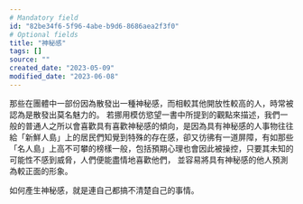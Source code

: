 ```yaml
---
# Mandatory field
id: "82be34f6-5f96-4abe-b9d6-8686aea2f3f0"
# Optional fields
title: "神秘感"
tags: []
source: ""
created_date: "2023-05-09"
modified_date: "2023-06-08"
---
```

那些在團體中一部份因為散發出一種神秘感，而相較其他開放性較高的人，時常被認為是散發出莫名魅力的。
若挪用模仿慾望一書中所提到的觀點來描述，我們一般的普通人之所以會喜歡具有喜歡神秘感的傾向，是因為具有神秘感的人事物往往給「新鮮人島」上的居民們知覺到特殊的存在感，卻又彷彿有一道屏障，有如那些「名人島」上高不可攀的榜樣一般，包括預期心理也會因此被操控，只要其未知的可能性不感到威脅，人們便能盡情地喜歡他們，
並容易將具有神秘感的他人預測為較正面的形象。 

如何產生神秘感，就是連自己都搞不清楚自己的事情。
